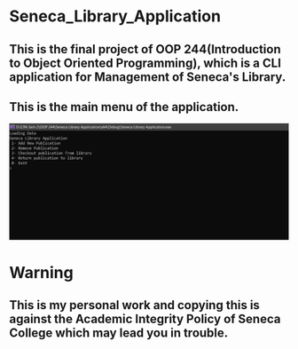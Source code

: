 # Seneca_Library_Application

## This is the final project of OOP 244(Introduction to Object Oriented Programming), which is a CLI application for Management of Seneca's Library.

## This is the main menu of the application.

<img src="Images/Main Menu.png" />

# Warning

## This is my personal work and copying this is against the Academic Integrity Policy of Seneca College which may lead you in trouble.
